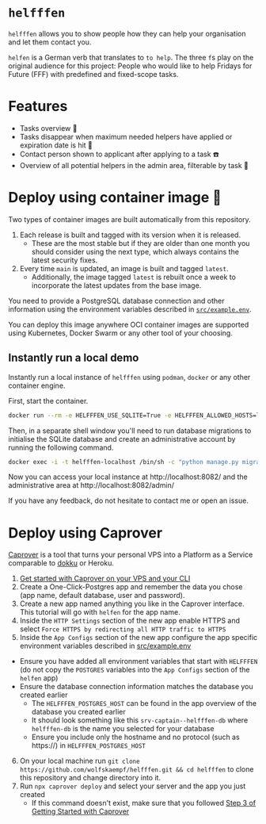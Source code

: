 # `helfffen`
`helfffen` allows you to show people how they can help your organisation and let them contact you.

`helfen` is a German verb that translates to `to help`. The three `f`s play on the original audience for this project: 
People who would like to help Fridays for Future (FFF) with predefined and fixed-scope tasks. 

# Features
- Tasks overview 📝
- Tasks disappear when maximum needed helpers have applied or expiration date is hit 👻
- Contact person shown to applicant after applying to a task ☎️
- Overview of all potential helpers in the admin area, filterable by task 🧭

# Deploy using container image 🚢
Two types of container images are built automatically from this repository.
1. Each release is built and tagged with its version when it is released.
    - These are the most stable but if they are older than one month you should consider using the next type, which always contains the latest security fixes.
2. Every time `main` is updated, an image is built and tagged `latest`.
    - Additionally, the image tagged `latest` is rebuilt once a week to incorporate the latest updates from the base image.

You need to provide a PostgreSQL database connection and other information using the environment variables described in [`src/example.env`](./src/example.env).

You can deploy this image anywhere OCI container images are supported using Kubernetes, Docker Swarm or any other tool of your choosing.

## Instantly run a local demo
Instantly run a local instance of `helfffen` using `podman`, `docker` or any other container engine.

First, start the container.
```bash
docker run --rm -e HELFFFEN_USE_SQLITE=True -e HELFFFEN_ALLOWED_HOSTS=localhost -e HELFFFEN_CSRF_TRUSTED_ORIGINS=http://localhost:8082 -v helfffen-db:/app/src/persistent_db --name helfffen-localhost -p 8082:80 ghcr.io/wolfskaempf/helfffen:latest
```

Then, in a separate shell window you'll need to run database migrations to initialise the SQLite database and create an administrative account by running the following command.

```bash
docker exec -i -t helfffen-localhost /bin/sh -c "python manage.py migrate && python manage.py createsuperuser"
```

Now you can access your local instance at http://localhost:8082/ and the administrative area at http://localhost:8082/admin/

If you have any feedback, do not hesitate to contact me or open an issue.

# Deploy using Caprover
[Caprover](https://caprover.com/) is a tool that turns your personal VPS into a Platform as a Service comparable to [dokku](https://dokku.com/) or Heroku.

1. [Get started with Caprover on your VPS and your CLI](https://caprover.com/docs/get-started.html)
2. Create a One-Click-Postgres app and remember the data you chose (app name, default database, user and password).
3. Create a new app named anything you like in the Caprover interface. This tutorial will go with `helfen` for the app name.
4. Inside the `HTTP Settings` section of the new app enable HTTPS and select `Force HTTPS by redirecting all HTTP traffic to HTTPS`
5. Inside the `App Configs` section of the new app configure the app specific environment variables described in [src/example.env](./src/example.env)
  - Ensure you have added all environment variables that start with `HELFFFEN` (do not copy the `POSTGRES` variables into the `App Configs` section of the `helfen` app)
  - Ensure the database connection information matches the database you created earlier
    - The `HELFFFEN_POSTGRES_HOST` can be found in the app overview of the database you created earlier
    - It should look something like this `srv-captain--helfffen-db` where `helfffen-db` is the name you selected for your database
    - Ensure you include only the hostname and no protocol (such as https://) in `HELFFFEN_POSTGRES_HOST`
6. On your local machine run `git clone https://github.com/wolfskaempf/helfffen.git && cd helfffen` to clone this repository and change directory into it.
7. Run `npx caprover deploy` and select your server and the app you just created
   * If this command doesn't exist, make sure that you followed [Step 3 of Getting Started with Caprover](https://caprover.com/docs/get-started.html#step-3-install-caprover-cli)
